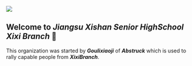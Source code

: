 ![](https://komarev.com/ghpvc/?username=JiangsuXishanSeniorHighSchoolXixiBranch&color=2ae817)
## Welcome to *_Jiangsu Xishan Senior HighSchool Xixi Branch_* 👋

This organization was started by **_Goulixiaoji_** of **_Abstruck_** which is used to rally capable people from **_XixiBranch_**.
